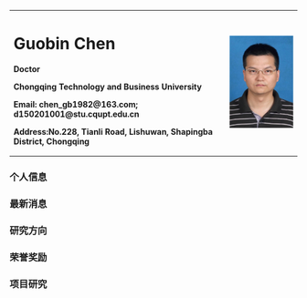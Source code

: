 <table border="0">
<tr>
<td width= "75%">
<h1>Guobin Chen</h1>
<p><b>Doctor</b></p>
<p><b>Chongqing Technology and Business University</b></p>
<p><b>Email: chen_gb1982@163.com; d150201001@stu.cqupt.edu.cn</b></p>
<p><b>Address:No.228, Tianli Road, Lishuwan, Shapingba District, Chongqing</b></p>
</td>
<td width=" 25%">
<img src="/陈国彬.jpg" width="100%">
</td>
</tr>
</table>
                           
### 个人信息

### 最新消息
### 研究方向
### 荣誉奖励
### 项目研究
